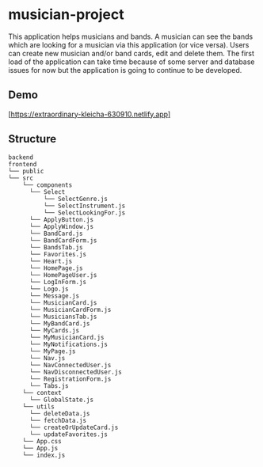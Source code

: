 # musician-project

This application helps musicians and bands. A musician can see the bands which are looking for a musician via this application (or vice versa). Users can create new musician and/or band cards, edit and delete them. The first load of the application can take time because of some server and database issues for now but the application is going to continue to be developed.

## Demo

[https://extraordinary-kleicha-630910.netlify.app]

## Structure

```
backend
frontend
└── public
└── src
    └── components 
      └── Select
          └── SelectGenre.js
          └── SelectInstrument.js
          └── SelectLookingFor.js 
      └── ApplyButton.js
      └── ApplyWindow.js
      └── BandCard.js
      └── BandCardForm.js
      └── BandsTab.js
      └── Favorites.js
      └── Heart.js
      └── HomePage.js
      └── HomePageUser.js
      └── LogInForm.js
      └── Logo.js
      └── Message.js
      └── MusicianCard.js
      └── MusicianCardForm.js
      └── MusiciansTab.js
      └── MyBandCard.js
      └── MyCards.js
      └── MyMusicianCard.js
      └── MyNotifications.js
      └── MyPage.js
      └── Nav.js
      └── NavConnectedUser.js
      └── NavDisconnectedUser.js
      └── RegistrationForm.js
      └── Tabs.js
    └── context
      └── GlobalState.js
    └── utils
      └── deleteData.js 
      └── fetchData.js
      └── createOrUpdateCard.js
      └── updateFavorites.js
    └── App.css
    └── App.js
    └── index.js
  
  
```
